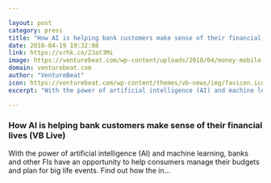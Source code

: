 ```yaml
---

layout: post
category: press
title: "How AI is helping bank customers make sense of their financial lives (VB Live)"
date: 2018-04-19 19:32:08
link: https://vrhk.co/2Jat3Mi
image: https://venturebeat.com/wp-content/uploads/2018/04/money-mobile-shutterstock_195685751.jpg?fit=1200%2C850&strip=all
domain: venturebeat.com
author: "VentureBeat"
icon: https://venturebeat.com/wp-content/themes/vb-news/img/favicon.ico
excerpt: "With the power of artificial intelligence (AI) and machine learning, banks and other FIs have an opportunity to help consumers manage their budgets and plan for big life events. Find out how the in…"

---
```


### How AI is helping bank customers make sense of their financial lives (VB Live)

With the power of artificial intelligence (AI) and machine learning, banks and other FIs have an opportunity to help consumers manage their budgets and plan for big life events. Find out how the in…
